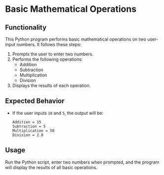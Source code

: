# Basic Mathematical Operations

## Functionality
This Python program performs basic mathematical operations on two user-input numbers. It follows these steps:

1. Prompts the user to enter two numbers.
2. Performs the following operations:
   - Addition
   - Subtraction
   - Multiplication
   - Division
3. Displays the results of each operation.

## Expected Behavior
- If the user inputs `10` and `5`, the output will be:
  ```
  Addition = 15
  Subtraction = 5
  Multiplication = 50
  Division = 2.0
  ```

## Usage
Run the Python script, enter two numbers when prompted, and the program will display the results of all basic operations.


